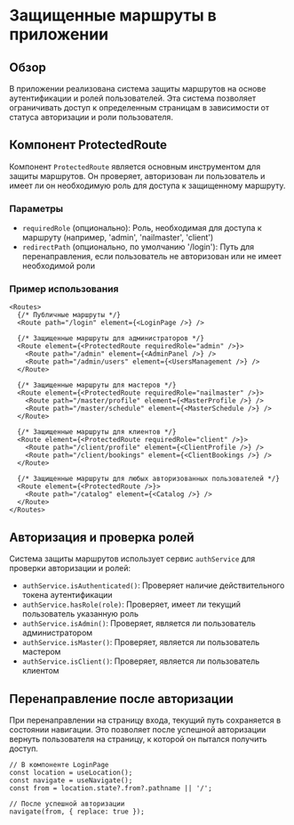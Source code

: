 # Защищенные маршруты в приложении

## Обзор

В приложении реализована система защиты маршрутов на основе аутентификации и ролей пользователей. Эта система позволяет ограничивать доступ к определенным страницам в зависимости от статуса авторизации и роли пользователя.

## Компонент ProtectedRoute

Компонент `ProtectedRoute` является основным инструментом для защиты маршрутов. Он проверяет, авторизован ли пользователь и имеет ли он необходимую роль для доступа к защищенному маршруту.

### Параметры

- `requiredRole` (опционально): Роль, необходимая для доступа к маршруту (например, 'admin', 'nailmaster', 'client')
- `redirectPath` (опционально, по умолчанию '/login'): Путь для перенаправления, если пользователь не авторизован или не имеет необходимой роли

### Пример использования

```tsx
<Routes>
  {/* Публичные маршруты */}
  <Route path="/login" element={<LoginPage />} />
  
  {/* Защищенные маршруты для администраторов */}
  <Route element={<ProtectedRoute requiredRole="admin" />}>
    <Route path="/admin" element={<AdminPanel />} />
    <Route path="/admin/users" element={<UsersManagement />} />
  </Route>
  
  {/* Защищенные маршруты для мастеров */}
  <Route element={<ProtectedRoute requiredRole="nailmaster" />}>
    <Route path="/master/profile" element={<MasterProfile />} />
    <Route path="/master/schedule" element={<MasterSchedule />} />
  </Route>
  
  {/* Защищенные маршруты для клиентов */}
  <Route element={<ProtectedRoute requiredRole="client" />}>
    <Route path="/client/profile" element={<ClientProfile />} />
    <Route path="/client/bookings" element={<ClientBookings />} />
  </Route>
  
  {/* Защищенные маршруты для любых авторизованных пользователей */}
  <Route element={<ProtectedRoute />}>
    <Route path="/catalog" element={<Catalog />} />
  </Route>
</Routes>
```

## Авторизация и проверка ролей

Система защиты маршрутов использует сервис `authService` для проверки авторизации и ролей:

- `authService.isAuthenticated()`: Проверяет наличие действительного токена аутентификации
- `authService.hasRole(role)`: Проверяет, имеет ли текущий пользователь указанную роль
- `authService.isAdmin()`: Проверяет, является ли пользователь администратором
- `authService.isMaster()`: Проверяет, является ли пользователь мастером
- `authService.isClient()`: Проверяет, является ли пользователь клиентом

## Перенаправление после авторизации

При перенаправлении на страницу входа, текущий путь сохраняется в состоянии навигации. Это позволяет после успешной авторизации вернуть пользователя на страницу, к которой он пытался получить доступ.

```tsx
// В компоненте LoginPage
const location = useLocation();
const navigate = useNavigate();
const from = location.state?.from?.pathname || '/';

// После успешной авторизации
navigate(from, { replace: true });
``` 